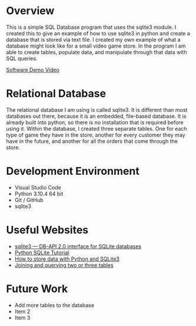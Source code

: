 # Overview

This is a simple SQL Database program that uses the sqlite3 module. I created this to give an example of how to use sqlite3 in python and create a database that is stored via text file. I created my own example of what a database might look like for a small video game store. In the program I am able to create tables, populate data, and manipulate through that data with SQL queries. 

[Software Demo Video](http://youtube.link.goes.here)

# Relational Database

The relational database I am using is called sqlite3. It is different than most databases out there, because it is an embedded, file-based database. It is already built into python, so there is no installation that is required before using it. Within the database, I created three separate tables. One for each type of game they have in the store, another for every customer they may have in the future, and another for all the orders that come through the store.

# Development Environment

* Visual Studio Code
* Python 3.10.4 64 bit
* Git / GitHub
* sqlite3

# Useful Websites

- [sqlite3 — DB-API 2.0 interface for SQLite databases](https://docs.python.org/3/library/sqlite3.html)
- [Python SQLite Tutorial](https://www.youtube.com/watch?v=pd-0G0MigUA)
- [How to store data with Python and SQLite3](https://www.youtube.com/watch?app=desktop&v=RZI-v-Z1W4c)
- [Joining and querying two or three tables](https://www.youtube.com/watch?v=1ETmTLFGPrE)


# Future Work

- Add more tables to the database
- Item 2
- Item 3